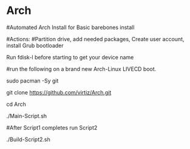 # Arch
#Automated Arch Install for Basic barebones install

#Actions:
#Partition drive, add needed packages, Create user account, install Grub bootloader

Run fdisk-l before starting to get your device name

#run the following on a brand new Arch-Linux LIVECD boot.

sudo pacman -Sy git

git clone https://github.com/virtiz/Arch.git

cd Arch

./Main-Script.sh

#After Script1 completes run Script2 

./Build-Script2.sh
